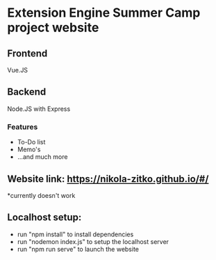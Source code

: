 
# Extension Engine Summer Camp project website

## Frontend
Vue.JS
## Backend
Node.JS with Express

### Features
  
  - To-Do list
  - Memo's
  - ...and much more
  
## Website link: https://nikola-zitko.github.io/#/
*currently doesn't work

## Localhost setup:
- run "npm install" to install dependencies
- run "nodemon index.js" to setup the localhost server
- run "npm run serve" to launch the website

